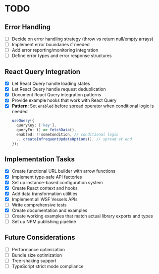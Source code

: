 # TODO

## Error Handling
- [ ] Decide on error handling strategy (throw vs return null/empty arrays)
- [ ] Implement error boundaries if needed
- [ ] Add error reporting/monitoring integration
- [ ] Define error types and error response structures

## React Query Integration
- [x] Let React Query handle loading states
- [x] Let React Query handle request deduplication
- [x] Document React Query integration patterns
- [x] Provide example hooks that work with React Query
- [x] **Pattern**: Set `enabled` before spread operator when conditional logic is needed
  ```typescript
  useQuery({
    queryKey: ['key'],
    queryFn: () => fetchData(),
    enabled: !!someCondition, // conditional logic
    ...createInfrequentUpdateOptions(), // spread at end
  });
  ```

## Implementation Tasks
- [x] Create functional URL builder with arrow functions
- [x] Implement type-safe API factories
- [x] Set up instance-based configuration system
- [x] Create React context and hooks
- [x] Add data transformation utilities
- [x] Implement all WSF Vessels APIs
- [ ] Write comprehensive tests
- [x] Create documentation and examples
- [ ] Create working examples that match actual library exports and types
- [ ] Set up NPM publishing pipeline

## Future Considerations
- [ ] Performance optimization
- [ ] Bundle size optimization
- [ ] Tree-shaking support
- [ ] TypeScript strict mode compliance 